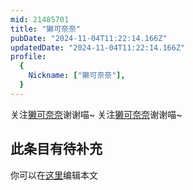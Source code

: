 ```yaml
---
mid: 21485701
title: "獭可奈奈"
pubDate: "2024-11-04T11:22:14.166Z"
updatedDate: "2024-11-04T11:22:14.166Z"
profile:
  {
    Nickname: ["獭可奈奈"],
  }
---
```


关注[獭可奈奈](https://space.bilibili.com/21485701)谢谢喵~ 关注[獭可奈奈](https://space.bilibili.com/21485701)谢谢喵~

## 此条目有待补充
你可以在[这里](https://github.com/Yuhanawa/VTuber.ICU-Content/edit/master/v/獭可奈奈/index.md)编辑本文
